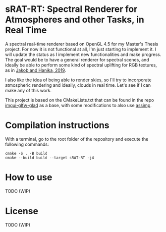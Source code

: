 # sRAT-RT: Spectral Renderer for Atmospheres and other Tasks, in Real Time

A spectral real-time renderer based on OpenGL 4.5 for my Master's Thesis project. For now it is not functional at all, I'm just starting to implement it. I will update the status as I implement new functionalities and make progress. The goal would be to have a general renderer for spectral scenes, and ideally be able to perform some kind of spectral uplifting for RGB textures, as in [Jakob and Hanika, 2019](https://rgl.epfl.ch/publications/Jakob2019Spectral).

I also like the idea of being able to render skies, so I´ll try to incorporate atmospheric rendering and ideally, clouds in real time. Let's see if I can make any of this work.

This project is based on the CMakeLists.txt that can be found in the repo [imgui-glfw-glad](https://github.com/cmmw/imgui-glfw-glad-glm) as a base, with some modifications to also use [assimp](https://github.com/assimp/assimp).

# Compilation instructions

With a terminal, go to the root folder of the repository and execute the following commands:

```shell
cmake -S . -B build
cmake --build build --target sRAT-RT -j4
```

# How to use

TODO (WIP)

# License
 
 TODO (WIP)
